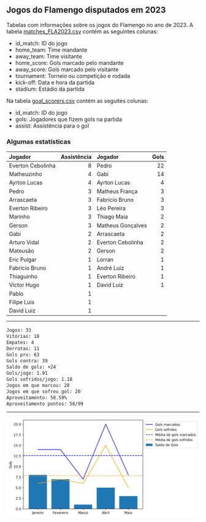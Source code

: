 ## Jogos do Flamengo disputados em 2023

Tabelas com informações sobre os jogos do Flamengo no ano de 2023. A tabela [matches_FLA2023.csv](https://github.com/williamjouse/jogos-Flamengo-2023/blob/main/matches_FLA2023.csv)
contém as seguintes colunas:

- id_match: ID do jogo
- home_team: Time mandante
- away_team: Time visitante
- home_score: Gols marcado pelo mandante
- away_score: Gols marcado pelo visitante
- tournament: Torneio ou competição e rodada
- kick-off: Data e hora da partida
- stadium: Estádio da partida


Na tabela [goal_scorers.csv](https://github.com/williamjouse/jogos-Flamengo-2023/blob/main/goal_scorers.csv) contém as seguites colunas:

- id_match: ID do jogo
- gols: Jogadores que fizem gols na partida
- assist: Assistência para o gol


### Algumas estatísticas

| Jogador           |   Assistência | Jogador           |   Gols |
|:------------------|--------------:|:------------------|-------:|
| Everton Cebolinha |             8 | Pedro             |     22 |
| Matheuzinho       |             4 | Gabi              |     14 |
| Ayrton Lucas      |             4 | Ayrton Lucas      |      4 |
| Pedro             |             3 | Matheus França    |      3 |
| Arrascaeta        |             3 | Fabrício Bruno    |      3 |
| Everton Ribeiro   |             3 | Léo Pereira       |      3 |
| Marinho           |             3 | Thiago Maia       |      2 |
| Gerson            |             3 | Matheus Gonçalves |      2 |
| Gabi              |             2 | Arrascaeta        |      2 |
| Arturo Vidal      |             2 | Everton Cebolinha |      2 |
| Mateusão          |             2 | Gerson            |      2 |
| Eric Pulgar       |             1 | Lorran            |      1 |
| Fabricio Bruno    |             1 | André Luiz        |      1 |
| Thiaguinho        |             1 | Everton Ribeiro   |      1 |
| Victor Hugo       |             1 | David Luiz        |      1 |
| Pablo             |             1 |                |     |
| Filipe Luis       |             1 |                |     |
| David Luiz        |             1 |                |     |


----


```
Jogos: 33
Vitórias: 18
Empates: 4
Derrotas: 11 
Gols pro: 63
Gols contra: 39
Saldo de gols: +24
Gols/jogo: 1.91
Gols sofridos/jogo: 1.18
Jogos em que marcou: 28
Jogos em que sofreu gol: 20 
Aproveitamento: 58.59%
Aproveitamento pontos: 58/99
```


----


![img1.png](figures/figure.png)